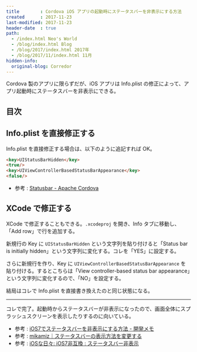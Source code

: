 ```yaml
---
title        : Cordova iOS アプリの起動時にステータスバーを非表示にする方法
created      : 2017-11-23
last-modified: 2017-11-23
header-date  : true
path:
  - /index.html Neo's World
  - /blog/index.html Blog
  - /blog/2017/index.html 2017年
  - /blog/2017/11/index.html 11月
hidden-info:
  original-blog: Corredor
---
```


Cordova 製のアプリに限らずだが、iOS アプリは Info.plist の修正によって、アプリ起動時にステータスバーを非表示にできる。

## 目次

## Info.plist を直接修正する

Info.plist を直接修正する場合は、以下のように追記すれば OK。

```html
<key>UIStatusBarHidden</key>
<true/>
<key>UIViewControllerBasedStatusBarAppearance</key>
<false/>
```

- 参考 : [Statusbar - Apache Cordova](https://cordova.apache.org/docs/en/latest/reference/cordova-plugin-statusbar/#hiding-at-startup)

## XCode で修正する

XCode で修正することもできる。`.xcodeproj` を開き、Info タブに移動し、「Add row」で行を追加する。

新規行の Key に `UIStatusBarHidden` という文字列を貼り付けると「Status bar is initially hidden」という文字列に変化する。コレを「YES」に設定する。

さらに新規行を作り、Key に `UIViewControllerBasedStatusBarAppearance` を貼り付ける。するとこちらは「View controller-based status bar appearance」という文字列に変化するので、「NO」を設定する。

結局はコレで Info.plist を直接書き換えたのと同じ状態になる。

-----

コレで完了。起動時からステータスバーが非表示になったので、画面全体にスプラッシュスクリーンを表示したりするのに向いている。

- 参考 : [iOS7でステータスバーを非表示にする方法 - 開発メモ](http://seeku.hateblo.jp/entry/2014/03/22/200434)
- 参考 : [mikamiz｜ステータスバーの表示方法を変更する](http://www.mikamiz.jp/dev/iphone/a0008.html)
- 参考 : [iOSな日々: iOS7非互換 : ステータスバー非表示](http://blog.dazzlesystem.co.jp/2014/03/ios7_12.html)
